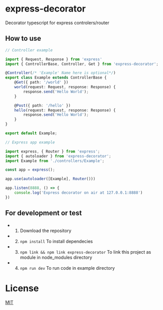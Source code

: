 # express-decorator

Decorator typescript for express controlers/router

## How to use

```ts
// Controller example

import { Request, Response } from 'express'
import { ControllerBase, Controller, Get } from 'express-decorator';

@Controller(/* 'Example' Name here is optional*/)
export class Example extends ControllerBase {
    @Get({ path: '/world' })
    world(request: Request, response: Response) {
        response.send('Hello World');
    }

    @Post({ path: '/hello' })
    hello(request: Request, response: Response) {
        response.send('Hello World');
    }
}

export default Example;
```

```ts
// Express app example

import express, { Router } from 'express';
import { autoloader } from 'express-decorator';
import Example from './controllers/Example';

const app = express();

app.use(autoloader([Example], Router()))

app.listen(8888, () => {
    console.log('Express decorator on air at 127.0.0.1:8888')
})

```

## For development or test

 - 1) Download the repository
 - 2) `npm install` To install dependecies
 - 3) `npm link && npm link express-decorator` To link this project as module in node_modules directory
 - 4) `npm run dev` To run code in example directory

# License
[MIT](/LICENSE)